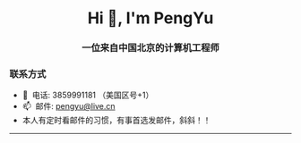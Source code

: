<h1 align="center">Hi 👋, I'm PengYu</h1>
<h3 align="center">一位来自中国北京的计算机工程师</h3>

### 联系方式

- 💬&nbsp;&nbsp;电话: 3859991181 （美国区号+1）
- 📫&nbsp;&nbsp;邮件: pengyu@live.cn
- 本人有定时看邮件的习惯，有事首选发邮件，斜斜！！

---
